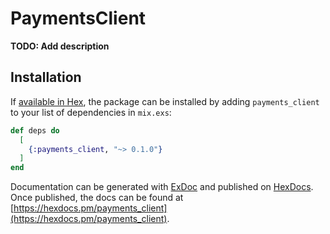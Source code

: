 # PaymentsClient

**TODO: Add description**

## Installation

If [available in Hex](https://hex.pm/docs/publish), the package can be installed
by adding `payments_client` to your list of dependencies in `mix.exs`:

```elixir
def deps do
  [
    {:payments_client, "~> 0.1.0"}
  ]
end
```

Documentation can be generated with [ExDoc](https://github.com/elixir-lang/ex_doc)
and published on [HexDocs](https://hexdocs.pm). Once published, the docs can
be found at [https://hexdocs.pm/payments_client](https://hexdocs.pm/payments_client).

